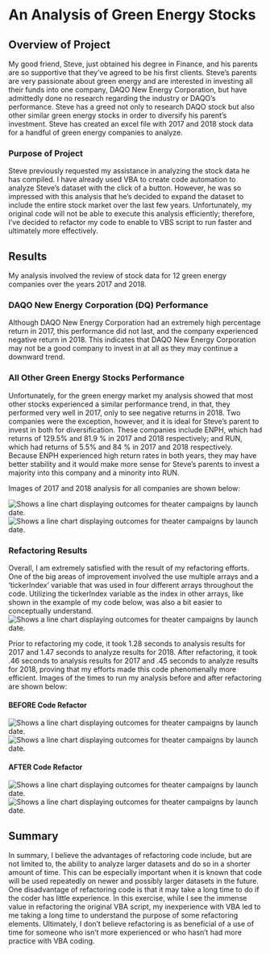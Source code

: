 # An Analysis of Green Energy Stocks

## Overview of Project
My good friend, Steve, just obtained his degree in Finance, and his parents are so supportive that they’ve agreed to be his first clients. Steve’s parents are very passionate about green energy and are interested in investing all their funds into one company, DAQO New Energy Corporation, but have admittedly done no research regarding the industry or DAQO’s performance. Steve has a greed not only to research DAQO stock but also other similar green energy stocks in order to diversify his parent’s investment. Steve has created an excel file with 2017 and 2018 stock data for a handful of green energy companies to analyze.
### Purpose of Project
Steve previously requested my assistance in analyzing the stock data he has compiled. I have already used VBA to create code automation to analyze Steve’s dataset with the click of a button. However, he was so impressed with this analysis that he’s decided to expand the dataset to include the entire stock market over the last few years. Unfortunately, my original code will not be able to execute this analysis efficiently; therefore, I’ve decided to refactor my code to enable to VBS script to run faster and ultimately more effectively.

## Results
My analysis involved the review of stock data for 12 green energy companies over the years 2017 and 2018. 
### DAQO New Energy Corporation (DQ) Performance
Although DAQO New Energy Corporation had an extremely high percentage return in 2017, this performance did not last, and the company experienced negative return in 2018. This indicates that DAQO New Energy Corporation may not be a good company to invest in at all as they may continue a downward trend.  
### All Other Green Energy Stocks Performance
Unfortunately, for the green energy market my analysis showed that most other stocks experienced a similar performance trend, in that, they performed very well in 2017, only to see negative returns in 2018. Two companies were the exception, however, and it is ideal for Steve’s parent to invest in both for diversification. These companies include ENPH, which had returns of 129.5% and 81.9 % in 2017 and 2018 respectively; and RUN, which had returns of 5.5% and 84 % in 2017 and 2018 respectively. Because ENPH experienced high return rates in both years, they may have better stability and it would make more sense for Steve’s parents to invest a majority into this company and a minority into RUN.

Images of 2017 and 2018 analysis for all companies are shown below:

<picture>
 <source media="(prefers-color-scheme: light)" srcset=" ">
 <img alt=" Shows a line chart displaying outcomes for theater campaigns by launch date."/>
</picture>
 
<picture>
 <source media="(prefers-color-scheme: light)" srcset=" ">
 <img alt=" Shows a line chart displaying outcomes for theater campaigns by launch date."/>
</picture> 

### Refactoring Results
Overall, I am extremely satisfied with the result of my refactoring efforts. One of the big areas of improvement involved the use multiple arrays and a ‘tickerIndex’ variable that was used in four different arrays throughout the code. Utilizing the tickerIndex variable as the index in other arrays, like shown in the example of my code below, was also a bit easier to conceptually understand. 
<picture>
 <source media="(prefers-color-scheme: light)" srcset=" ">
 <img alt=" Shows a line chart displaying outcomes for theater campaigns by launch date."/>
</picture> 

Prior to refactoring my code, it took 1.28 seconds to analysis results for 2017 and 1.47 seconds to analyze results for 2018. After refactoring, it took .46 seconds to analysis results for 2017 and .45 seconds to analyze results for 2018, proving that my efforts made this code phenomenally more efficient.
Images of the times to run my analysis before and after refactoring are shown below:

#### **BEFORE Code Refactor**
<picture>
 <source media="(prefers-color-scheme: light)" srcset=" ">
 <img alt=" Shows a line chart displaying outcomes for theater campaigns by launch date."/>
</picture>
 
<picture>
 <source media="(prefers-color-scheme: light)" srcset=" ">
 <img alt=" Shows a line chart displaying outcomes for theater campaigns by launch date."/>
</picture> 

#### **AFTER Code Refactor**
<picture>
 <source media="(prefers-color-scheme: light)" srcset=" ">
 <img alt=" Shows a line chart displaying outcomes for theater campaigns by launch date."/>
</picture>
 
<picture>
 <source media="(prefers-color-scheme: light)" srcset=" ">
 <img alt=" Shows a line chart displaying outcomes for theater campaigns by launch date."/>
</picture> 

## Summary
In summary, I believe the advantages of refactoring code include, but are not limited to, the ability to analyze larger datasets and do so in a shorter amount of time. This can be especially important when it is known that code will be used repeatedly on newer and possibly larger datasets in the future. One disadvantage of refactoring code is that it may take a long time to do if the coder has little experience. In this exercise, while I see the immense value in refactoring the original VBA script, my inexperience with VBA led to me taking a long time to understand the purpose of some refactoring elements. Ultimately, I don’t believe refactoring is as beneficial of a use of time for someone who isn’t more experienced or who hasn’t had more practice with VBA coding.

